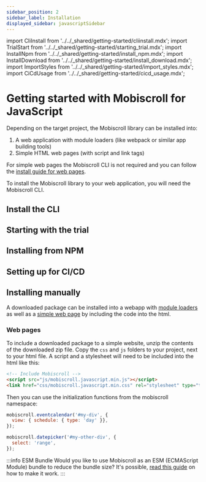 ```yaml
---
sidebar_position: 2
sidebar_label: Installation
displayed_sidebar: javascriptSidebar
---
```


import CliInstall from '../../\_shared/getting-started/cliinstall.mdx';
import TrialStart from '../../\_shared/getting-started/starting_trial.mdx';
import InstallNpm from '../../\_shared/getting-started/install_npm.mdx';
import InstallDownload from '../../\_shared/getting-started/install_download.mdx';
import ImportStyles from '../../\_shared/getting-started/import_styles.mdx';
import CiCdUsage from '../../\_shared/getting-started/cicd_usage.mdx';

# Getting started with Mobiscroll for JavaScript

Depending on the target project, the Mobiscroll library can be installed into:

1. A web application with module loaders (like webpack or similar app building tools)
2. Simple HTML web pages (with script and link tags)

For simple web pages the Mobiscroll CLI is not required and you can follow the [install guide for web pages](#web-pages).

To install the Mobiscroll library to your web application, you will need the Mobiscroll CLI.

## Install the CLI

<CliInstall />

## Starting with the trial

<TrialStart framework="javascript" />

## Installing from NPM

<InstallNpm framework="javascript" />

<ImportStyles framework="javascript" />

## Setting up for CI/CD

<CiCdUsage/>

## Installing manually

A downloaded package can be installed into a webapp with [module loaders](../core-concepts/esm_bundle) as well as a [simple web page](#web-pages) by including the code into the html.

<InstallDownload framework="javascript" />

<ImportStyles framework="javascript" />

### Web pages

To include a downloaded package to a simple website, unzip the contents of the downloaded zip file. Copy the `css` and `js` folders to your project, next to your html file. A script and a stylesheet will need to be included into the html like this:

```html title="Your html file, for example index.html"
<!-- Include Mobiscroll -->
<script src="js/mobiscroll.javascript.min.js"></script>
<link href="css/mobiscroll.javascript.min.css" rel="stylesheet" type="text/css">
```

Then you can use the initialization functions from the mobiscroll namespace:

```javascript
mobiscroll.eventcalendar('#my-div', {
  view: { schedule: { type: 'day' }},
});

mobiscroll.datepicker('#my-other-div', {
  select: 'range',
});
```

:::info ESM Bundle
Would you like to use Mobiscroll as an ESM (ECMAScript Module) bundle to reduce the bundle size? It's possible, [read this guide](../core-concepts/esm_bundle) on how to make it work.
:::